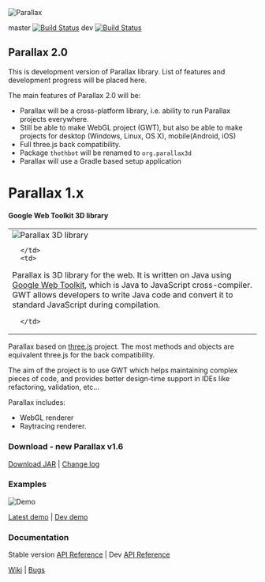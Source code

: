 
<img src="http://parallax3d.org/static/images/logo.png" alt="Parallax" align="top"/>

master [![Build Status](https://travis-ci.org/thothbot/parallax.svg?branch=master)](https://travis-ci.org/thothbot/parallax)
dev [![Build Status](https://travis-ci.org/thothbot/parallax.svg?branch=dev)](https://travis-ci.org/thothbot/parallax)

## Parallax 2.0

This is development version of Parallax library. List of features and development progress will be placed here.

The main features of Parallax 2.0 will be:

* Parallax will be a cross-platform library, i.e. ability to run Parallax projects everywhere.
* Still be able to make WebGL project (GWT), but also be able to make projects for desktop (Windows, Linux, OS X), mobile(Android, iOS)
* Full three.js back compatibility.
* Package `thothbot` will be renamed to `org.parallax3d`
* Parallax will use a Gradle based setup application

# Parallax 1.x

#### Google Web Toolkit 3D library ####

<table border="0">
   <tr>
      <td>

<img src="https://raw.githubusercontent.com/wiki/thothbot/parallax/images/logo.png" alt="Parallax 3D library"/>

      </td>
      <td>

<p>
Parallax is 3D library for the web. It is written on Java using <a href="https://developers.google.com/web-toolkit/">Google Web Toolkit</a>, 
which is Java to JavaScript cross-compiler. GWT allows developers to write Java code and convert it to standard JavaScript during compilation.
</p>

      </td>
   </tr>
</table>

Parallax based on [three.js](http://github.com/mrdoob/three.js) project. The most methods and objects are equivalent three.js for the back compatibility.

The aim of the project is to use GWT which helps maintaining complex pieces of code, and provides better design-time support in IDEs like refactoring, validation, etc...<br/>

Parallax includes:
* WebGL renderer
* Raytracing renderer.

### Download - new Parallax v1.6 ###

[Download JAR](http://github.com/thothbot/parallax/wiki/Download) | [Change log](https://github.com/thothbot/parallax/releases)

### Examples ###

![Demo](http://thothbot.github.com/parallax/static/examples_banner.jpg)

[Latest demo](http://thothbot.github.com/parallax/demo/index.html) | [Dev demo](http://thothbot.github.com/parallax/demo/dev/)


### Documentation ###

Stable version [API Reference](http://thothbot.github.com/parallax/docs/index.html) 
| Dev [API Reference](http://thothbot.github.com/parallax/docs/dev/) 

[Wiki](https://github.com/thothbot/parallax/wiki) 
| [Bugs](https://github.com/thothbot/parallax/issues)


